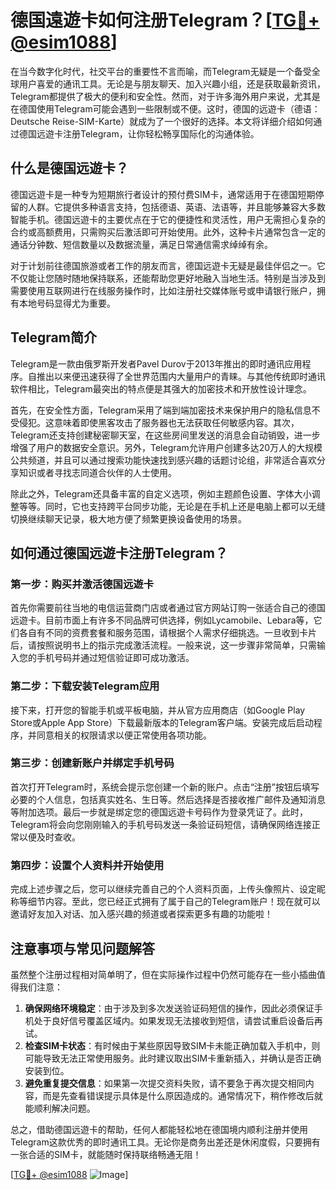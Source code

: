 # 德国遠遊卡如何注册Telegram？[[TG💪+ @esim1088](https://t.me/s/esim1088)]

在当今数字化时代，社交平台的重要性不言而喻，而Telegram无疑是一个备受全球用户喜爱的通讯工具。无论是与朋友聊天、加入兴趣小组，还是获取最新资讯，Telegram都提供了极大的便利和安全性。然而，对于许多海外用户来说，尤其是在德国使用Telegram可能会遇到一些限制或不便。这时，德国的远遊卡（德语：Deutsche Reise-SIM-Karte）就成为了一个很好的选择。本文将详细介绍如何通过德国远遊卡注册Telegram，让你轻松畅享国际化的沟通体验。

## 什么是德国远遊卡？

德国远遊卡是一种专为短期旅行者设计的预付费SIM卡，通常适用于在德国短期停留的人群。它提供多种语言支持，包括德语、英语、法语等，并且能够兼容大多数智能手机。德国远遊卡的主要优点在于它的便捷性和灵活性，用户无需担心复杂的合约或高额费用，只需购买后激活即可开始使用。此外，这种卡片通常包含一定的通话分钟数、短信数量以及数据流量，满足日常通信需求绰绰有余。

对于计划前往德国旅游或者工作的朋友而言，德国远遊卡无疑是最佳伴侣之一。它不仅能让您随时随地保持联系，还能帮助您更好地融入当地生活。特别是当涉及到需要使用互联网进行在线服务操作时，比如注册社交媒体账号或申请银行账户，拥有本地号码显得尤为重要。

## Telegram简介

Telegram是一款由俄罗斯开发者Pavel Durov于2013年推出的即时通讯应用程序。自推出以来便迅速获得了全世界范围内大量用户的青睐。与其他传统即时通讯软件相比，Telegram最突出的特点便是其强大的加密技术和开放性设计理念。

首先，在安全性方面，Telegram采用了端到端加密技术来保护用户的隐私信息不受侵犯。这意味着即使黑客攻击了服务器也无法获取任何敏感内容。其次，Telegram还支持创建秘密聊天室，在这些房间里发送的消息会自动销毁，进一步增强了用户的数据安全意识。另外，Telegram允许用户创建多达20万人的大规模公共频道，并且可以通过搜索功能快速找到感兴趣的话题讨论组，非常适合喜欢分享知识或者寻找志同道合伙伴的人士使用。

除此之外，Telegram还具备丰富的自定义选项，例如主题颜色设置、字体大小调整等等。同时，它也支持跨平台同步功能，无论是在手机上还是电脑上都可以无缝切换继续聊天记录，极大地方便了频繁更换设备使用的场景。

## 如何通过德国远遊卡注册Telegram？

### 第一步：购买并激活德国远遊卡

首先你需要前往当地的电信运营商门店或者通过官方网站订购一张适合自己的德国远遊卡。目前市面上有许多不同品牌可供选择，例如Lycamobile、Lebara等，它们各自有不同的资费套餐和服务范围，请根据个人需求仔细挑选。一旦收到卡片后，请按照说明书上的指示完成激活流程。一般来说，这一步骤非常简单，只需输入您的手机号码并通过短信验证即可成功激活。

### 第二步：下载安装Telegram应用

接下来，打开您的智能手机或平板电脑，并从官方应用商店（如Google Play Store或Apple App Store）下载最新版本的Telegram客户端。安装完成后启动程序，并同意相关的权限请求以便正常使用各项功能。

### 第三步：创建新账户并绑定手机号码

首次打开Telegram时，系统会提示您创建一个新的账户。点击“注册”按钮后填写必要的个人信息，包括真实姓名、生日等。然后选择是否接收推广邮件及通知消息等附加选项。最后一步就是绑定您的德国远遊卡号码作为登录凭证了。此时，Telegram将会向您刚刚输入的手机号码发送一条验证码短信，请确保网络连接正常以便及时查收。

### 第四步：设置个人资料并开始使用

完成上述步骤之后，您可以继续完善自己的个人资料页面，上传头像照片、设定昵称等细节内容。至此，您已经正式拥有了属于自己的Telegram账户！现在就可以邀请好友加入对话、加入感兴趣的频道或者探索更多有趣的功能啦！

## 注意事项与常见问题解答

虽然整个注册过程相对简单明了，但在实际操作过程中仍然可能存在一些小插曲值得我们注意：

1. **确保网络环境稳定**：由于涉及到多次发送验证码短信的操作，因此必须保证手机处于良好信号覆盖区域内。如果发现无法接收到短信，请尝试重启设备后再试。
2. **检查SIM卡状态**：有时候由于某些原因导致SIM卡未能正确加载入手机中，则可能导致无法正常使用服务。此时建议取出SIM卡重新插入，并确认是否正确安装到位。
3. **避免重复提交信息**：如果第一次提交资料失败，请不要急于再次提交相同内容，而是先查看错误提示具体是什么原因造成的。通常情况下，稍作修改后就能顺利解决问题。

总之，借助德国远遊卡的帮助，任何人都能轻松地在德国境内顺利注册并使用Telegram这款优秀的即时通讯工具。无论你是商务出差还是休闲度假，只要拥有一张合适的SIM卡，就能随时保持联络畅通无阻！

[[TG💪+ @esim1088](https://t.me/s/esim1088) ![Image](https://i.postimg.cc/4NQfJmqS/Snipaste-2025-05-13-00-14-12.png)]